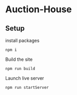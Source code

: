 # Auction-House

## Setup

install packages

```
npm i
```

Build the site

```
npm run build
```

Launch live server
```
npm run startServer
```